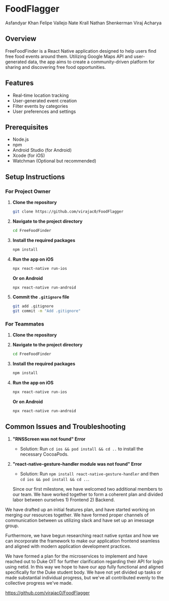 # FoodFlagger

Asfandyar Khan
Felipe Vallejo
Nate Krall
Nathan Shenkerman
Viraj Acharya

## Overview

FreeFoodFinder is a React Native application designed to help users find free food events around them. Utilizing Google Maps API and user-generated data, the app aims to create a community-driven platform for sharing and discovering free food opportunities.

## Features

- Real-time location tracking
- User-generated event creation
- Filter events by categories
- User preferences and settings

## Prerequisites

- Node.js
- npm
- Android Studio (for Android)
- Xcode (for iOS)
- Watchman (Optional but recommended)
  
## Setup Instructions

### For Project Owner

1. **Clone the repository**
    ```bash
    git clone https://github.com/virajac0/FoodFlagger

    ```
   
2. **Navigate to the project directory**
    ```bash
    cd FreeFoodFinder
    ```
  
3. **Install the required packages**
    ```bash
    npm install
    ```
  
4. **Run the app on iOS**
    ```bash
    npx react-native run-ios
    ```
  
    **Or on Android**
    ```bash
    npx react-native run-android
    ```
  
5. **Commit the `.gitignore` file**
    ```bash
    git add .gitignore
    git commit -m "Add .gitignore"
    ```

### For Teammates

1. **Clone the repository**
  
2. **Navigate to the project directory**
    ```bash
    cd FreeFoodFinder
    ```
  
3. **Install the required packages**
    ```bash
    npm install
    ```
  
4. **Run the app on iOS**
    ```bash
    npx react-native run-ios
    ```
  
    **Or on Android**
    ```bash
    npx react-native run-android
    ```

## Common Issues and Troubleshooting

1. **"RNSScreen was not found" Error**
    - Solution: Run `cd ios && pod install && cd ..` to install the necessary CocoaPods.

2. **"react-native-gesture-handler module was not found" Error**
    - Solution: Run `npm install react-native-gesture-handler` and then `cd ios && pod install && cd ..`.
  
   Since our first milestone, we have welcomed two additional members to our team. We have worked together to form a coherent plan and divided labor between ourselves 1) Frontend 2) Backend. 

We have drafted up an initial features plan, and have started working on merging our resources together. We have formed proper channels of communication between us utilizing slack and have set up an imessage group. 

Furthermore, we have begun researching react native syntax and how we can incorporate the framework to make our application frontend seamless and aligned with modern application development practices. 

We have formed a plan for the microservices to implement and have reached out to Duke OIT for further clarification regarding their API for login using netid. In this way we hope to have our app fully functional and aligned specifically for the Duke student body. We have not yet divided up tasks or made substantial individual progress, but we've all contributed evenly to the collective progress we've made.

https://github.com/virajac0/FoodFlagger
